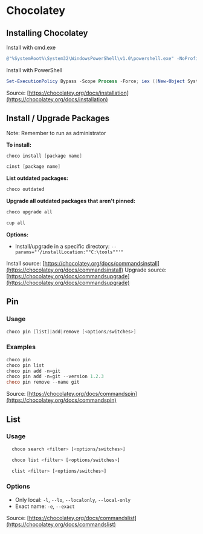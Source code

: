 # Chocolatey

## Installing Chocolatey

Install with cmd.exe

```powershell
@"%SystemRoot%\System32\WindowsPowerShell\v1.0\powershell.exe" -NoProfile -InputFormat None -ExecutionPolicy Bypass -Command "iex ((New-Object System.Net.WebClient).DownloadString('https://chocolatey.org/install.ps1'))" && SET "PATH=%PATH%;%ALLUSERSPROFILE%\chocolatey\bin"
```

Install with PowerShell

```powershell
Set-ExecutionPolicy Bypass -Scope Process -Force; iex ((New-Object System.Net.WebClient).DownloadString('https://chocolatey.org/install.ps1'))
```

Source: [https://chocolatey.org/docs/installation](https://chocolatey.org/docs/installation)

## Install / Upgrade Packages

Note: Remember to run as administrator

**To install:**

```powershell
choco install [package name]
```

```powershell
cinst [package name]
```

**List outdated packages:**

```sh
choco outdated
```

**Upgrade all outdated packages that aren't pinned:**

```sh
choco upgrade all
```

```sh
cup all
```

**Options:**

- Install/upgrade in a specific directory: `--params="'/installLocation:""C:\tools""'"`

Install source: [https://chocolatey.org/docs/commandsinstall](https://chocolatey.org/docs/commandsinstall)
Upgrade source: [https://chocolatey.org/docs/commandsupgrade](https://chocolatey.org/docs/commandsupgrade)

## Pin

### Usage

```powershell
choco pin [list]|add|remove [<options/switches>]
```

### Examples

```powershell
choco pin
choco pin list
choco pin add -n=git
choco pin add -n=git --version 1.2.3
choco pin remove --name git
```

Source: [https://chocolatey.org/docs/commandspin](https://chocolatey.org/docs/commandspin)

## List

### Usage

```sh
  choco search <filter> [<options/switches>]
```

```sh
  choco list <filter> [<options/switches>]
```

```sh
  clist <filter> [<options/switches>]
```

### Options

- Only local: `-l`, `--lo`, `--localonly`, `--local-only`
- Exact name: `-e`, `--exact`

Source: [https://chocolatey.org/docs/commandslist](https://chocolatey.org/docs/commandslist)

